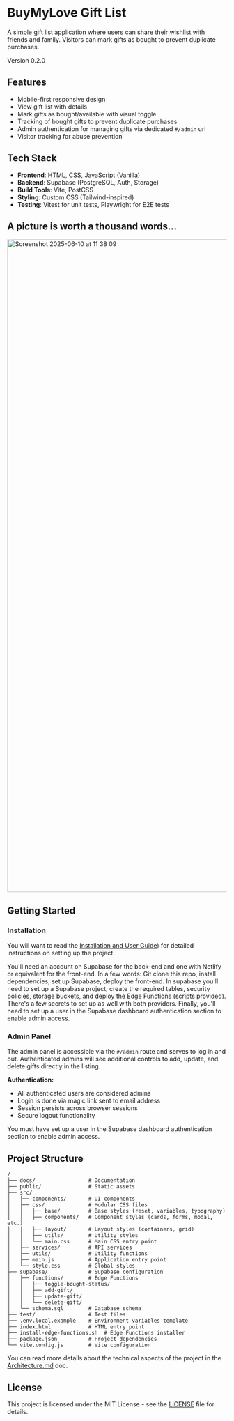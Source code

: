 # BuyMyLove Gift List

A simple gift list application where users can share their wishlist with friends and family. Visitors can mark gifts as bought to prevent duplicate purchases.

Version 0.2.0


## Features

- Mobile-first responsive design
- View gift list with details
- Mark gifts as bought/available with visual toggle
- Tracking of bought gifts to prevent duplicate purchases
- Admin authentication for managing gifts via dedicated `#/admin` url
- Visitor tracking for abuse prevention

## Tech Stack

- **Frontend**: HTML, CSS, JavaScript (Vanilla)
- **Backend**: Supabase (PostgreSQL, Auth, Storage)
- **Build Tools**: Vite, PostCSS
- **Styling**: Custom CSS (Tailwind-inspired)
- **Testing**: Vitest for unit tests, Playwright for E2E tests

## A picture is worth a thousand words...

<img width="1499" alt="Screenshot 2025-06-10 at 11 38 09" src="https://github.com/user-attachments/assets/fe0f89b0-eb84-4fe2-b9c4-d3d83e5e453d" />

## Getting Started

### Installation

You will want to read the [Installation and User Guide](./docs/Installation-and-User-Guide.md)) for detailed instructions on setting up the project.

You'll need an account on Supabase for the back-end and one with Netlify or equivalent for the front-end. In a few words: Git clone this repo, install dependencies, set up Supabase, deploy the front-end. In supabase you'll need to set up a Supabase project, create the required tables, security policies, storage buckets, and deploy the Edge Functions (scripts provided). There's a few secrets to set up as well with both providers. Finally, you'll need to set up a user in the Supabase dashboard authentication section to enable admin access.

### Admin Panel

The admin panel is accessible via the `#/admin` route and serves to log in and out. Authenticated admins will see additional controls to add, update, and delete gifts directly in the listing.

**Authentication:**
- All authenticated users are considered admins
- Login is done via magic link sent to email address
- Session persists across browser sessions
- Secure logout functionality

You must have set up a user in the Supabase dashboard authentication section to enable admin access. 

## Project Structure

```
/
├── docs/                 # Documentation
├── public/               # Static assets
├── src/
│   ├── components/       # UI components
│   ├── css/              # Modular CSS files
│   │   ├── base/         # Base styles (reset, variables, typography)
│   │   ├── components/   # Component styles (cards, forms, modal, etc.)
│   │   ├── layout/       # Layout styles (containers, grid)
│   │   ├── utils/        # Utility styles
│   │   └── main.css      # Main CSS entry point
│   ├── services/         # API services
│   ├── utils/            # Utility functions
│   ├── main.js           # Application entry point
│   └── style.css         # Global styles
├── supabase/             # Supabase configuration
│   ├── functions/        # Edge Functions
│   │   ├── toggle-bought-status/
│   │   ├── add-gift/
│   │   ├── update-gift/
│   │   └── delete-gift/
│   └── schema.sql        # Database schema
├── test/                 # Test files
├── .env.local.example    # Environment variables template
├── index.html            # HTML entry point
├── install-edge-functions.sh  # Edge Functions installer
├── package.json          # Project dependencies
└── vite.config.js        # Vite configuration
```

You can read more details about the technical aspects of the project in the [Architecture.md](./docs/Architecture.md) doc.

## License

This project is licensed under the MIT License - see the [LICENSE](LICENSE) file for details.
